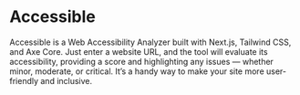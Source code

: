 # Accessible

Accessible is a Web Accessibility Analyzer built with Next.js, Tailwind CSS, and Axe Core. Just enter a website URL, and the tool will evaluate its accessibility, providing a score and highlighting any issues — whether minor, moderate, or critical. It’s a handy way to make your site more user-friendly and inclusive.
